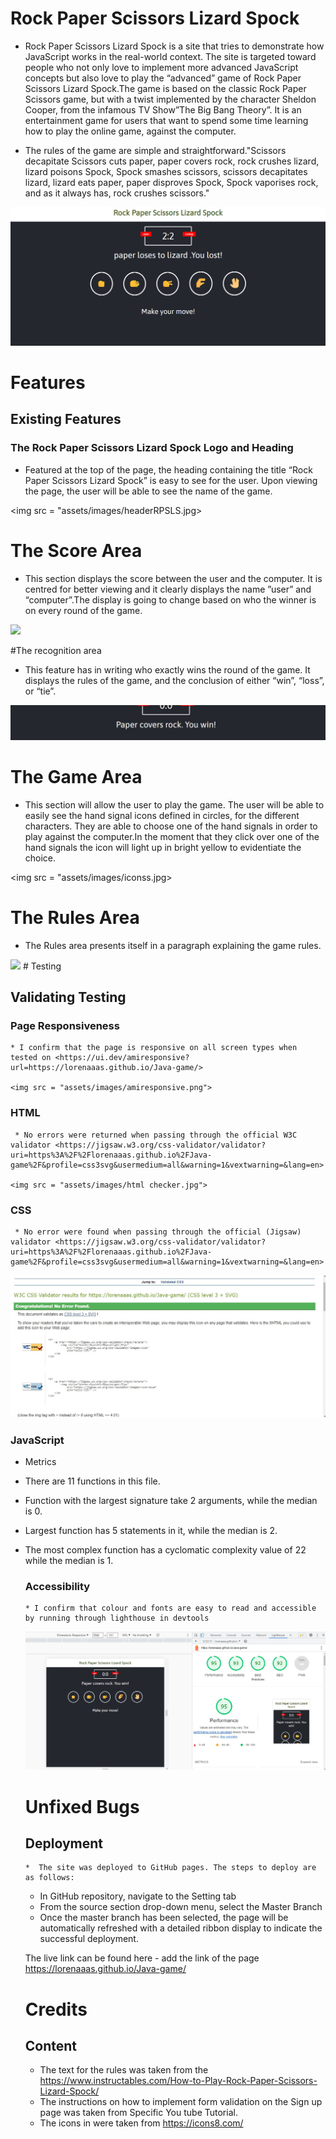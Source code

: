 # Rock Paper Scissors Lizard Spock

* Rock Paper Scissors Lizard Spock is a site that tries to demonstrate how  JavaScript works in the real-world context. The site is targeted toward people who not only love to implement more advanced JavaScript concepts but also love to play the “advanced” game of Rock Paper Scissors Lizard Spock.The game is based on the classic Rock Paper Scissors game, but with a twist implemented by the character Sheldon Cooper, from the infamous TV Show”The Big Bang Theory”. It is an entertainment game for users that want to spend some time learning how to play the online game, against the computer.


* The rules of the game are simple and straightforward."Scissors decapitate Scissors cuts paper, paper covers rock, rock crushes lizard, lizard poisons Spock, Spock smashes scissors, scissors decapitates lizard, lizard eats paper, paper disproves Spock, Spock vaporises rock, and as it always has, rock crushes scissors."


<img src ="assets/images/overallwebpic.png">


# Features
## Existing Features
### The Rock Paper Scissors Lizard Spock Logo and Heading
  * Featured at the top of the page, the heading containing the title “Rock Paper Scissors Lizard Spock” is easy to see for the user. Upon viewing the page, the user will be able to see the name of the game.


   <img src = "assets/images/headerRPSLS.jpg>

# The Score Area
* This section displays the score between the user and the computer. It is centred for better viewing and it clearly displays the name ”user” and “computer”.The display is going to change based on who the winner is on every round of the game.
<img src = "assetts/images/score-board-validation.jpg">

#The recognition area
* This feature has in writing who exactly wins the round of the game. It displays the rules of the game, and the conclusion of either “win”, “loss”, or “tie”.
<img src = "assets/images/written-confirmation.jpg" >

# The Game Area
   * This section will allow the user to play the game. The user will be able to easily see the hand signal icons defined in circles, for the different characters. They are able to choose one of the hand signals in order to play against the computer.In the moment that they click over one of the hand signals the icon will light up in bright yellow to evidentiate the choice.
  
 
  <img src = "assets/images/iconss.jpg>

  # The Rules Area
  * The Rules area presents itself in a paragraph explaining the game rules.

  <img src = "assets/images/rules.png">
   # Testing

   ## Validating Testing
  
  ### Page Responsiveness 
    * I confirm that the page is responsive on all screen types when tested on <https://ui.dev/amiresponsive?url=https://lorenaaas.github.io/Java-game/>

    <img src = "assets/images/amiresponsive.png">
   ### HTML
     * No errors were returned when passing through the official W3C validator <https://jigsaw.w3.org/css-validator/validator?uri=https%3A%2F%2Florenaaas.github.io%2FJava-game%2F&profile=css3svg&usermedium=all&warning=1&vextwarning=&lang=en>

    <img src = "assets/images/html checker.jpg">

   ### CSS
 
     * No error were found when passing through the official (Jigsaw) validator <https://jigsaw.w3.org/css-validator/validator?uri=https%3A%2F%2Florenaaas.github.io%2FJava-game%2F&profile=css3svg&usermedium=all&warning=1&vextwarning=&lang=en>
     
   <img src = "assets/images/w3validator.jpg">

   ### JavaScript

* Metrics
* There are 11 functions in this file.

* Function with the largest signature take 2 arguments, while the median is 0.

* Largest function has 5 statements in it, while the median is 2.

* The most complex function has a cyclomatic complexity value of 22 while the median is 1.


   ### Accessibility

      * I confirm that colour and fonts are easy to read and accessible by running through lighthouse in devtools
       
   <img src ="assets/images/lighthouse_performance.jpg">

     # Unfixed Bugs

    ## Deployment

      *  The site was deployed to GitHub pages. The steps to deploy are as follows:
    *  In GitHub repository, navigate to the Setting tab
    *  From the source section drop-down menu, select the Master Branch
     *  Once the master branch has been selected, the page will be automatically refreshed with a detailed ribbon display to indicate the successful deployment.
  
     The live link can be found here - add the link of the page <https://lorenaaas.github.io/Java-game/>
     # Credits
   
     ## Content

     * The text for the rules was taken from the https://www.instructables.com/How-to-Play-Rock-Paper-Scissors-Lizard-Spock/
    * The instructions on how to implement form validation on the Sign up page was taken from Specific You tube Tutorial.
    * The icons in were taken from https://icons8.com/
